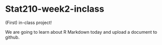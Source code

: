 # Stat210-week2-inclass
(First)  in-class project!

We are going to learn about R Markdown today and upload a document to github.
